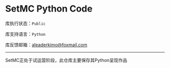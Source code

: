 # SetMC Python Code

库执行状态：`Public`

库支持语言：`Python`

库反馈邮箱：[aleaderkimo@foxmail.com](mailtoaleaderkimo@foxmail.com)

---

SetMC正处于试运营阶段，此仓库主要保存其Python呈现作品

